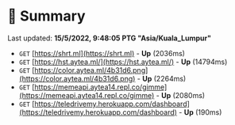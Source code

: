 # 📖 Summary
Last updated: **15/5/2022, 9:48:05 PTG "Asia/Kuala_Lumpur"**

- `GET` [https://shrt.ml](https://shrt.ml) - **Up** (2036ms)
- `GET` [https://hst.aytea.ml/](https://hst.aytea.ml/) - **Up** (14794ms)
- `GET` [https://color.aytea.ml/4b31d6.png](https://color.aytea.ml/4b31d6.png) - **Up** (2264ms)
- `GET` [https://memeapi.aytea14.repl.co/gimme](https://memeapi.aytea14.repl.co/gimme) - **Up** (2080ms)
- `GET` [https://teledrivemy.herokuapp.com/dashboard](https://teledrivemy.herokuapp.com/dashboard) - **Up** (190ms)
